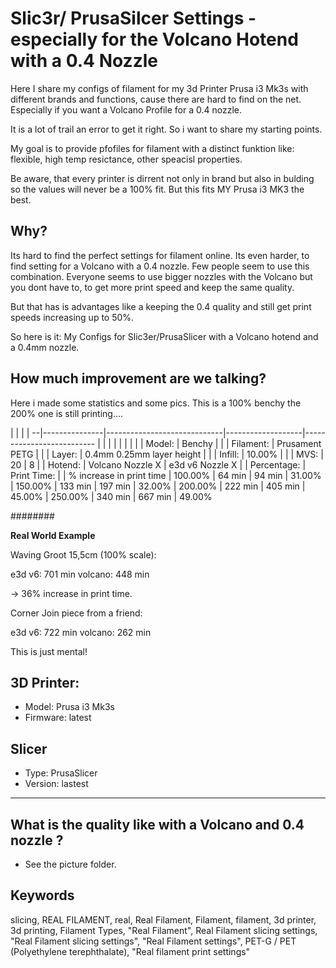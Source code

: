 # Slic3r/ PrusaSilcer Settings - especially for the Volcano Hotend with a 0.4 Nozzle

Here I share my configs of filament for my 3d Printer Prusa i3 Mk3s with different brands and functions, cause there are hard to find on the net. Especially if you want a Volcano Profile for a 0.4 nozzle.

It is a lot of trail an error to get it right. So i want to share my starting points.

My goal is to provide pfofiles for filament with a distinct funktion like: flexible, high temp resictance, other speacisl properties.

Be aware, that every printer is dirrent not only in brand but also in bulding so the values will never be a 100% fit. But this fits MY Prusa i3 MK3 the best.

## Why?

Its hard to find the perfect settings for filament online. Its even harder, to find setting for a Volcano with a 0.4 nozzle. Few people seem to use this combination. Everyone seems to use bigger nozzles with the Volcano but you dont have to, to get more print speed and keep the same quality.

But that has is advantages like a keeping the 0.4 quality and still get print speeds increasing up to 50%.

So here is it: My Configs for Slic3er/PrusaSlicer with a Volcano hotend and a 0.4mm nozzle. 

## How much improvement are we talking?

Here i made some statistics and some pics. This is a 100% benchy the 200% one is still printing....

  |               |                             |                   |
--|---------------|-----------------------------|-------------------|--------------------------
  |               |                             |                   |
  |               |                             |                   |
  |  Model:       |  Benchy                     |                   |
  |  Filament:    |  Prusament PETG             |                   |
  |  Layer:       |  0.4mm 0.25mm layer height  |                   |
  |  Infill:      |  10.00%                     |                   |
  |  MVS:         |  20                         |  8                |
  |  Hotend:      |  Volcano Nozzle X           |  e3d v6 Nozzle X  |
  |  Percentage:  |  Print Time:                |                   |  % increase in print time
  |  100.00%      |  64 min                     |  94 min           |  31.00%
  |  150.00%      |  133 min                    |  197 min          |  32.00%
  |  200.00%      |  222 min                    |  405 min          |  45.00%
  |  250.00%      |  340 min                    |  667 min          |  49.00%


########

__Real World Example__

Waving Groot 15,5cm (100% scale):

e3d v6: 701 min
volcano: 448 min

-> 36% increase in print time.

Corner Join piece from a friend:

e3d v6: 722 min
volcano: 262 min

This is just mental!


## 3D Printer:

- Model: Prusa i3 Mk3s 
- Firmware: latest

## Slicer

- Type: PrusaSlicer
- Version: lastest

---------------

## What is the quality like with a Volcano and 0.4 nozzle ?

- See the picture folder.

## Keywords

slicing, REAL FILAMENT, real, Real Filament, Filament, filament, 3d printer, 3d printing, Filament Types, "Real Filament", Real Filament slicing settings, "Real Filament slicing settings", "Real Filament settings", PET-G / PET (Polyethylene terephthalate), "Real filament print settings"
